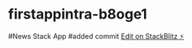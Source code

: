 # firstappintra-b8oge1
#News Stack App
#added commit
[Edit on StackBlitz ⚡️](https://stackblitz.com/edit/firstappintra-b8oge1)
